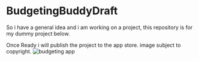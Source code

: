 # BudgetingBuddyDraft

So i have a general idea and i am working on a project, this repository is for my dummy project below. 

Once Ready i will publish the project to the app store.  image subject to copyright.
![budgeting app](https://user-images.githubusercontent.com/11560987/35936884-3214f19a-0c0a-11e8-954d-95fcf159bd31.png)
